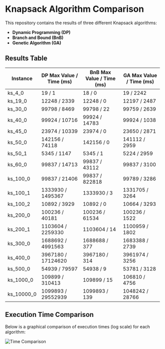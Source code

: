 # Knapsack Algorithm Comparison

This repository contains the results of three different Knapsack algorithms:
- **Dynamic Programming (DP)**
- **Branch and Bound (BnB)**
- **Genetic Algorithm (GA)**

## Results Table

| Instance   | DP Max Value / Time (ms) | BnB Max Value / Time (ms) | GA Max Value / Time (ms) |
|------------|-------------------------|---------------------------|-------------------------|
| ks_4_0     | 19 / 1                  | 18 / 0                    | 19 / 2242               |
| ks_19_0    | 12248 / 2339            | 12248 / 0                 | 12197 / 2487            |
| ks_30_0    | 99798 / 8469            | 99798 / 22                | 99759 / 2639            |
| ks_40_0    | 99924 / 10716           | 99924 / 14783             | 99924 / 1038            |
| ks_45_0    | 23974 / 10339           | 23974 / 0                 | 23650 / 2871            |
| ks_50_0    | 142156 / 74118          | 142156 / 0                | 141112 / 2959           |
| ks_50_1    | 5345 / 1147             | 5345 / 1                  | 5224 / 2959             |
| ks_60_0    | 99837 / 14713           | 99837 / 43112             | 99837 / 3100            |
| ks_100_0   | 99837 / 21406           | 99837 / 822818            | 99789 / 3286            |
| ks_100_1   | 1333930 / 1495367       | 1333930 / 3               | 1331705 / 3264          |
| ks_100_2   | 10892 / 3929            | 10892 / 0                 | 10664 / 3293            |
| ks_200_0   | 100236 / 40181          | 100236 / 61534            | 100236 / 1522           |
| ks_200_1   | 1103604 / 2259330       | 1103604 / 14              | 1100959 / 1802          |
| ks_300_0   | 1688692 / 4991563       | 1688688 / 377             | 1683388 / 2739          |
| ks_400_0   | 3967180 / 17124620      | 3967180 / 314             | 3961974 / 3256          |
| ks_500_0   | 54939 / 79597           | 54938 / 9                 | 53781 / 3128            |
| ks_1000_0  | 109899 / 310413         | 109899 / 15               | 106810 / 4756           |
| ks_10000_0 | 1099893 / 29552939      | 1099893 / 139             | 1048242 / 28766         |

## Execution Time Comparison

Below is a graphical comparison of execution times (log scale) for each algorithm:

![Time Comparison](knapsack_time_comparison_sorted.png)

